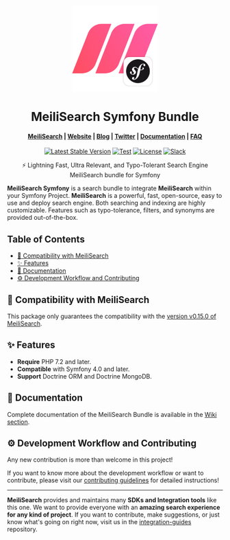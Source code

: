 <p align="center">
  <img src="https://raw.githubusercontent.com/meilisearch/integration-guides/master/assets/logos/meilisearch_symfony.svg" alt="MeiliSearch-Symfony" width="200" height="200" />
</p>

<h1 align="center">MeiliSearch Symfony Bundle</h1>

<h4 align="center">
  <a href="https://github.com/meilisearch/MeiliSearch">MeiliSearch</a> |
  <a href="https://www.meilisearch.com">Website</a> |
  <a href="https://blog.meilisearch.com">Blog</a> |
  <a href="https://twitter.com/meilisearch">Twitter</a> |
  <a href="https://docs.meilisearch.com">Documentation</a> |
  <a href="https://docs.meilisearch.com/faq">FAQ</a>
</h4>

<p align="center">
  <a href="https://packagist.org/packages/meilisearch/meilisearch-symfony"><img src="https://img.shields.io/packagist/v/meilisearch/search-bundle" alt="Latest Stable Version"></a>
  <a href="https://github.com/meilisearch/meilisearch-symfony/actions"><img src="https://github.com/meilisearch/meilisearch-symfony/workflows/Tests/badge.svg" alt="Test"></a>
  <a href="https://github.com/meilisearch/meilisearch-symfony/blob/master/LICENSE"><img src="https://img.shields.io/badge/license-MIT-informational" alt="License"></a>
  <a href="https://slack.meilisearch.com"><img src="https://img.shields.io/badge/slack-MeiliSearch-blue.svg?logo=slack" alt="Slack"></a>
</p>

<p align="center">⚡ Lightning Fast, Ultra Relevant, and Typo-Tolerant Search Engine MeiliSearch bundle for Symfony</p>

**MeiliSearch Symfony** is a search bundle to integrate **MeiliSearch** within your Symfony Project. **MeiliSearch** is a powerful, fast, open-source, easy to use and deploy search engine. Both searching and indexing are highly customizable. Features such as typo-tolerance, filters, and synonyms are provided out-of-the-box.

## Table of Contents <!-- omit in toc -->
- [🤖 Compatibility with MeiliSearch](#-compatibility-with-meilisearch)
- [✨ Features](#-features)
- [📖 Documentation](#-documentation)
- [⚙️ Development Workflow and Contributing](#️-development-workflow-and-contributing)

## 🤖 Compatibility with MeiliSearch

This package only guarantees the compatibility with the [version v0.15.0 of MeiliSearch](https://github.com/meilisearch/MeiliSearch/releases/tag/v0.15.0).

## ✨ Features

* **Require** PHP 7.2 and later.
* **Compatible** with Symfony 4.0 and later.
* **Support** Doctrine ORM and Doctrine MongoDB.

## 📖 Documentation

Complete documentation of the MeiliSearch Bundle is available in the [Wiki section](https://github.com/meilisearch/meilisearch-symfony/wiki).

## ⚙️ Development Workflow and Contributing

Any new contribution is more than welcome in this project!

If you want to know more about the development workflow or want to contribute, please visit our [contributing guidelines](/CONTRIBUTING.md) for detailed instructions!

<hr>

**MeiliSearch** provides and maintains many **SDKs and Integration tools** like this one. We want to provide everyone with an **amazing search experience for any kind of project**. If you want to contribute, make suggestions, or just know what's going on right now, visit us in the [integration-guides](https://github.com/meilisearch/integration-guides) repository.
